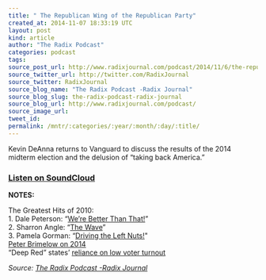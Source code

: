 ```yaml
---
title: " The Republican Wing of the Republican Party"
created_at: 2014-11-07 18:33:19 UTC
layout: post
kind: article
author: "The Radix Podcast"
categories: podcast
tags: 
source_post_url: http://www.radixjournal.com/podcast/2014/11/6/the-republican-wing-of-the-republican-party
source_twitter_url: http://twitter.com/RadixJournal
source_twitter: RadixJournal
source_blog_name: "The Radix Podcast -Radix Journal"
source_blog_slug: the-radix-podcast-radix-journal
source_blog_url: http://www.radixjournal.com/podcast/
source_image_url: 
tweet_id:
permalink: /mntr/:categories/:year/:month/:day/:title/
---
```

<p>Kevin DeAnna returns to Vanguard to discuss the results of the 2014 midterm election and the delusion of “taking back America.”       </p>



<h3><a target="_blank" href="https://soundcloud.com/radixjournal/the-republican-wing-of-the-republican-party">Listen on SoundCloud</a></h3><p><strong>NOTES:</strong> </p>

<p>The Greatest Hits of 2010: <br />
1. Dale Peterson: “<a href="https://www.youtube.com/watch?v=jU7fhIO7DG0">We’re Better Than That!</a>” <br />
2. Sharron Angle: “<a href="https://www.youtube.com/watch?v=tIkNAA2y4I4">The Wave</a>” <br />
3. Pamela Gorman: “<a href="https://www.youtube.com/watch?v=GqnjzONrPiA">Driving the Left Nuts!</a>" <br />
<a href="http://www.vdare.com/articles/2014-midterms-good-news-for-gop-and-immigration-patriots-but-no-decsive-breakthrough">Peter Brimelow on 2014</a> <br />
“Deep Red” states’ <a href="http://fivethirtyeight.com/datalab/preliminary-turnout-numbers-are-way-down-from-2010-and-2012/">reliance on low voter turnout</a></p><div class="">
    <i>Source: <a href="http://www.radixjournal.com/podcast/">The Radix Podcast -Radix Journal</a></i>
</div>
